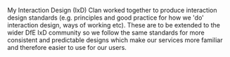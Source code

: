 My Interaction Design (IxD) Clan worked together to produce interaction design standards (e.g. principles and good practice for how we 'do' interaction design, ways of working etc). 
These are to be extended to the wider DfE IxD community so we follow the same standards for more consistent and predictable designs which make our services more familiar and therefore easier to use for our users.
